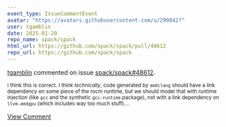```yaml
---
event_type: IssueCommentEvent
avatar: "https://avatars.githubusercontent.com/u/299842?"
user: tgamblin
date: 2025-01-20
repo_name: spack/spack
html_url: https://github.com/spack/spack/pull/48612
repo_url: https://github.com/spack/spack
---
```


<a href='https://github.com/tgamblin' target='_blank'>tgamblin</a> commented on issue <a href='https://github.com/spack/spack/pull/48612' target='_blank'>spack/spack#48612</a>.

<small>I think this is correct. I think *technically*, code generated by `amdclang` should have a link dependency on some piece of the rocm runtime, but we should model that with runtime injection (like `gcc` and the synthetic `gcc-runtime` package), not with a link dependency on `llvm-amdgpu` (which includes way too much stuff)....</small>

<a href='https://github.com/spack/spack/pull/48612' target='_blank'>View Comment</a>